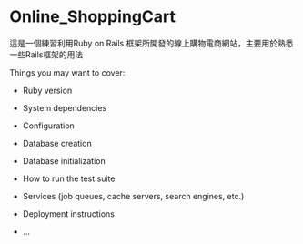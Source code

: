 # Online_ShoppingCart

這是一個練習利用Ruby on Rails 框架所開發的線上購物電商網站，主要用於熟悉一些Rails框架的用法


Things you may want to cover:

* Ruby version

* System dependencies

* Configuration

* Database creation

* Database initialization

* How to run the test suite

* Services (job queues, cache servers, search engines, etc.)

* Deployment instructions

* ...

